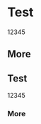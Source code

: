 <h1>Test</h1>
<p>12345</p>
<h2>More</h2>

<section id="Test">
  <h1>Test</h1>
  <p>12345</p>
  <section id="More">
    <h1>More</h1>
  </section>
</section>
